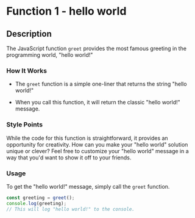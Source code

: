# Function 1 - hello world

## Description

The JavaScript function `greet` provides the most famous greeting in the programming world, "hello world!"

### How It Works

- The `greet` function is a simple one-liner that returns the string "hello world!"

- When you call this function, it will return the classic "hello world!" message.

### Style Points

While the code for this function is straightforward, it provides an opportunity for creativity. How can you make your "hello world" solution unique or clever? Feel free to customize your "hello world" message in a way that you'd want to show it off to your friends.

### Usage

To get the "hello world!" message, simply call the `greet` function.

```javascript
const greeting = greet();
console.log(greeting);
// This will log "hello world!" to the console.
